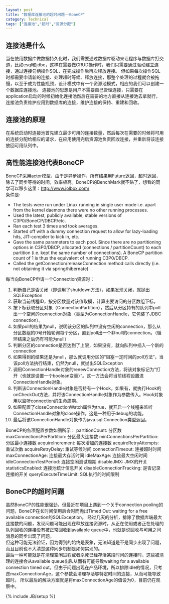 ```yaml
---
layout: post
title: "数据库连接池的超时问题——BoneCP"
category: Technical
tags: ["连接池","超时","资源分配"]
---
```


## 连接池是什么

当在使用数据库做数据持久化时，我们需要通过数据库驱动来让程序与数据库打交道，比如esql和jdbc，这样在需要做CRUD操作时，我们只需要通过驱动建立连接，通过连接句柄操作SQL，在完成操作后再次释放连接。  但如果每次操作SQL时都需要申请新的连接、处理超时等候、释放连接，那整个处理的过程就会被拖慢，以至于成为性能瓶颈，设计模式中有一个资源池模式，相应的我们可以创建一个数据库连接池。
连接池的思想是用户不需要自己管理连接，只需要在application启动的时候初始化连接池然后在需要的地方直接从连接池去拿就行，连接池负责维护应用到数据库的连接，维护连接的保持、重建和回收。

## 连接池的原理
在系统启动时连接池首先建立最少可用的连接数量，然后每次在需要的时候将可用的连接分配给相应的请求，在应用使用完后资源池负责回收连接，并重新将该连接放回可用队列中。

## 高性能连接池代表BoneCP
BoneCP采用actor模型，由于是异步操作，所有结果用Future返回，超时返回，除去了同步等待的时间，效率极高。BoneCP的BenchMark就不贴了，想看的同学可以移步这里：http://www.jolbox.com/  
条件是:
* The tests were run under Linux running in single user mode i.e. apart from the kernel daemons there were no other running processes.
* Used the latest, publicly available, stable versions of C3P0/BoneCP/DBCP/etc.
* Ran each test 3 times and took averages.
* Started off with a dummy connection request to allow for lazy-loading hits, JIT-compiler to kick in, etc.
* Gave the same parameters to each pool. Since there are no partitioning options in C3P0/DBCP, allocated (connections / partitionCount) to each partition (i.e. kept the same number of connections). A BoneCP partition count of 1 is thus the equivalent of running C3P0/DBCP.
* Called the getConnection/releaseConnection method calls directly (i.e. not obtaining it via spring/hibernate)

每当向BoneCP申请一个Connection资源时：
1.  判断自己是否关闭（即调用了shutdown方法），如果发现关闭，就抛出SQLException
2.	获取当前线程ID，按分区数量对该值取模，计算出要访问的分区数组下标。
3.	按下标获取分区对象（ConnectionPartition），然后从分区持有的队列中poll出一个空闲的connection对象（类型为ConnectionHandle，它包装了JDBC connection）。
4.	如果poll的结果为null，说明该分区的队列中没有空闲的connection，那么从分区数组的0号开始轮询每个分区，直到poll出一个非null的connection。（循环结束之后仍有可能为null）
5.	判断分区的connection是否达到了上限，如果没有，就向队列中插入一个新的connection
6.	如果得到的结果还是为null，那么就调用分区的“阻塞一定时间的poll方法”，当该poll方法执行结束，仍然为null，就抛出SQLException
7.	调用ConnectionHandle对象的renewConnection方法，将该对象标记为“打开（也就是设置一个boolean变量）”。这一方法会将当前线程设置进ConnectionHandle对象。
8.	判断该ConnectionHandle对象是否持有一个Hook，如果有，就执行Hook的onCheckOut方法，并将该ConnectionHandle对象作为参数传入。Hook对象用以监听connection的生命周期。
9.	如果配置了closeConnectionWatch属性为true，就开启一个线程来监听ConnectionHandle对象的close操作。这是一种用于debug的功能。
10. 最后将该ConnectionHandle对象作为java.sql.Connection类型返回。

BoneCP的各项配置参数如图所示：
    partitionCount: 分区数
    maxConnectionsPerPartition: 分区最大连接数
    minConnectionsPerPartition: 分区最小连接数
    acquireIncrement: 每次增加的连接数
    acquireRetryAttempts: 重试次数
    acquireRetryDelay: 重试等候时间
    connectionTimeout: 连接超时时间
    maxConnectionAge: 连接最大存活时间
    idleMaxAge: 连接最大空闲时间
    idleConnectionTestPeriod: 连接空闲测试周期
    disableJMX: JMX的开关
    statisticsEnabled: 连接池统计信息开关
    disableConnectionTracking: 是否记录连接的开关
    queryExecuteTimeLimit: SQL执行的时间限制

## BoneCP的超时问题
虽然BoneCP的性能很强劲，但最近在项目上遇到一个关于connection pooling的问题，BoneCP在长时间使用后会时而抛出Timed Out: waiting for a free available connection的SQLException。
经过几天的分析，排除了数据库端最大连接数的问题，发现问题可能出现在释放连接资源时，从正在使用或者正在处理的队列回收的连接没有被正常回收到available queue中，也就是说回收与可用之间消息的同步出现了问题。  
但这种可能无法验证，因为得到的始终是表象，无法知道是不是同步出现了问题，而且目前也不大清楚这种同步机制是如何实现的。  
最后一种可能就是在清理空闲进程或者杀死已经存活某段时间的连接时，这些被清理的连接会从available queue出队从而有可能导致waiting for a available connection timed out。但由于问题出现在产品环境，所以排除idle的情况，只考虑maxConnectionAge，这个参数会清理存活够特定时间的连接，从而可能导致超时。
所以最后的解决方案就是将maxConnectionAge的值设为0，目前仍在观察中。

{% include JB/setup %}
